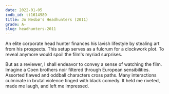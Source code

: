 ```yaml
---
date: 2022-01-05
imdb_id: tt1614989
title: Jo Nesbø's Headhunters (2011)
grade: A-
slug: headhunters-2011
---
```


An elite corporate head hunter finances his lavish lifestyle by stealing art from his prospects. This setup serves as a fulcrum for a clockwork plot. To reveal anymore would spoil the film's myriad surprises.

<!-- end -->

But as a reviewer, I shall endeavor to convey a sense of watching the film. Imagine a Coen brothers noir filtered through European sensibilities. Assorted flawed and oddball characters cross paths. Many interactions culminate in brutal violence tinged with black comedy. It held me riveted, made me laugh, and left me impressed.